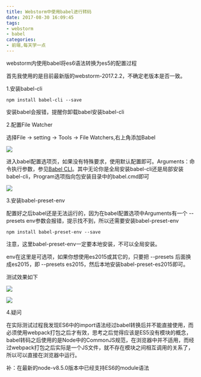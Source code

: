 ```yaml
---
title: Webstorm中使用babel进行转码
date: 2017-08-30 16:09:45
tags:
- webstorm
- babel
categories:
- 前端,每天学一点
---
```

webstorm内使用babel将es6语法转换为es5的配置过程
<!--more-->
首先我使用的是目前最新版的webstorm-2017.2.2，不确定老版本是否一致。

1.安装babel-cli

```shell
npm install babel-cli --save
```

安装babel会报错，提醒你卸载babel安装babel-cli

2.配置File Watcher

选择File -> setting -> Tools -> File Watchers,右上角添加Babel

![](http://img.blog.csdn.net/20170830194601801)

进入babel配置选项页，如果没有特殊要求，使用默认配置即可。Arguments：命令执行参数，参见[Babel CLI](https://babeljs.io/docs/usage/cli/)。其中无论你是全局安装babel-cli还是局部安装babel-cli，Program选项指向包安装目录中的babel.cmd即可

![](http://img.blog.csdn.net/20170830194644221)

3.安装babel-preset-env

配置好之后babel还是无法运行的，因为在babel配置选项中Arguments有一个 --presets env参数会报错，提示找不到，所以还需要安装babel-preset-env

```shell
npm install babel-preset-env --save
```

注意，这里babel-preset-env一定要本地安装，不可以全局安装。

env在这里是可选项，如果你想使用es2015或其它的，只要把 --presets 后面换成es2015，即 --presets es2015，然后本地安装babel-preset-es2015即可。

测试效果如下

![](http://img.blog.csdn.net/20170830194721879)

![](http://img.blog.csdn.net/20170830194727879)

4.疑问

在实际测试过程我发现ES6中的import语法经过babel转换后并不能直接使用，而必须使用webpack打包之后才有效，思考之后觉得应该是ES5没有模块的概念，babel转码之后使用的是Node中的CommonJS规范，在浏览器中并不适用，而经过webpack打包之后实际是一个JS文件，就不存在模块之间相互调用的关系了，所以可以直接在浏览器中运行。

补：在最新的node-v8.5.0版本中已经支持ES6的module语法